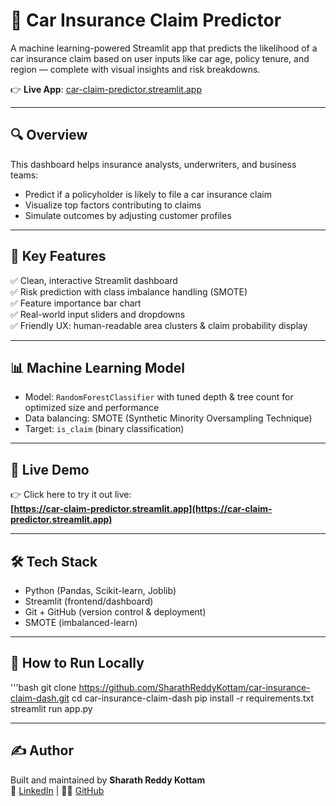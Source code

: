 # 🚗 Car Insurance Claim Predictor

A machine learning-powered Streamlit app that predicts the likelihood of a car insurance claim based on user inputs like car age, policy tenure, and region — complete with visual insights and risk breakdowns.

👉 **Live App**: [car-claim-predictor.streamlit.app](https://car-claim-predictor.streamlit.app)

---

## 🔍 Overview

This dashboard helps insurance analysts, underwriters, and business teams:
- Predict if a policyholder is likely to file a car insurance claim
- Visualize top factors contributing to claims
- Simulate outcomes by adjusting customer profiles

---

## 🎯 Key Features

✅ Clean, interactive Streamlit dashboard  
✅ Risk prediction with class imbalance handling (SMOTE)  
✅ Feature importance bar chart  
✅ Real-world input sliders and dropdowns  
✅ Friendly UX: human-readable area clusters & claim probability display

---

## 📊 Machine Learning Model

- Model: `RandomForestClassifier` with tuned depth & tree count for optimized size and performance
- Data balancing: SMOTE (Synthetic Minority Oversampling Technique)
- Target: `is_claim` (binary classification)

---

## 🚀 Live Demo

👉 Click here to try it out live:  
**[https://car-claim-predictor.streamlit.app](https://car-claim-predictor.streamlit.app)**

---

## 🛠️ Tech Stack

- Python (Pandas, Scikit-learn, Joblib)
- Streamlit (frontend/dashboard)
- Git + GitHub (version control & deployment)
- SMOTE (imbalanced-learn)

---

## 🧪 How to Run Locally

'''bash
git clone https://github.com/SharathReddyKottam/car-insurance-claim-dash.git
cd car-insurance-claim-dash
pip install -r requirements.txt
streamlit run app.py

---

## ✍️ Author

Built and maintained by **Sharath Reddy Kottam**  
📍 [LinkedIn](https://www.linkedin.com/in/sharath-kottam/) | 🧑‍💻 [GitHub](https://github.com/SharathReddyKottam)
